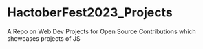 # HactoberFest2023_Projects
A Repo on Web Dev Projects for Open Source Contributions which showcases projects of JS
